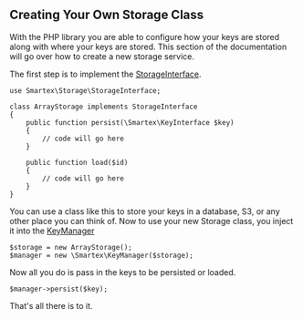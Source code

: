 ##  Creating Your Own Storage Class
With the PHP library you are able to configure how your keys are stored
along with where your keys are stored. This section of the documentation
will go over how to create a new storage service.

The first step is to implement the
[StorageInterface](https://github.com/smartexio/smartex-php-library/blob/master/src/Smartex/Storage/StorageInterface.php).

``` {.sourceCode .php}
use Smartex\Storage\StorageInterface;

class ArrayStorage implements StorageInterface
{
    public function persist(\Smartex\KeyInterface $key)
    {
        // code will go here
    }

    public function load($id)
    {
        // code will go here
    }
}
```

You can use a class like this to store your keys in a database, S3, or
any other place you can think of. Now to use your new Storage class, you
inject it into the
[KeyManager](https://github.com/smartexio/smartex-php-library/blob/master/src/Smartex/KeyManager.php)

``` {.sourceCode .php}
$storage = new ArrayStorage();
$manager = new \Smartex\KeyManager($storage);
```

Now all you do is pass in the keys to be persisted or loaded.

``` {.sourceCode .php}
$manager->persist($key);
```

That's all there is to it.
